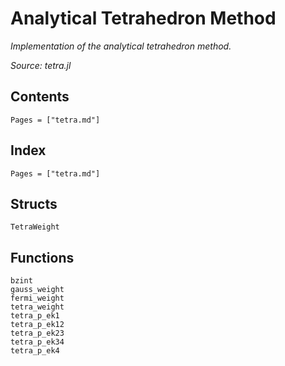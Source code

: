 # Analytical Tetrahedron Method

*Implementation of the analytical tetrahedron method.*

*Source: tetra.jl*

## Contents

```@contents
Pages = ["tetra.md"]
```

## Index

```@index
Pages = ["tetra.md"]
```

## Structs

```@docs
TetraWeight
```

## Functions

```@docs
bzint
gauss_weight
fermi_weight
tetra_weight
tetra_p_ek1
tetra_p_ek12
tetra_p_ek23
tetra_p_ek34
tetra_p_ek4
```
